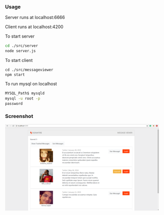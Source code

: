 ### Usage
Server runs at localhost:6666

Client runs at localhost:4200

To start server
```bash
cd ./src/server
node server.js
```
To start client
```
cd ./src/messageviewer
npm start
```
To run mysql on localhost
```bash
MYSQL_Path$ mysqld
mysql -u root -p
password
```
### Screenshot
![alt text](./Screenshot1.PNG "Screenshot")

